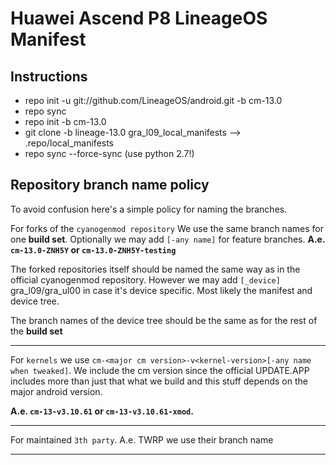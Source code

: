 # Huawei Ascend P8 LineageOS Manifest

## Instructions
- repo init -u git://github.com/LineageOS/android.git -b cm-13.0
- repo sync
- repo init -b cm-13.0
- git clone -b lineage-13.0 gra_l09_local_manifests --> .repo/local_manifests
- repo sync --force-sync (use python 2.7!)


## Repository branch name policy

To avoid confusion here's a simple policy for naming the branches.


For forks of the `cyanogenmod repository`
We use the same branch names for one **build set**.
Optionally we may add `[-any name]` for feature branches.
**A.e. `cm-13.0-ZNH5Y` or `cm-13.0-ZNH5Y-testing`**

The forked repositories itself should be named the same way as in the 
official cyanogenmod repository. However we may add `[_device]`
gra_l09/gra_ul00 in case it's device specific. Most likely 
the manifest and device tree.

The branch names of the device tree should be the same as for
the rest of the **build set**

---

For `kernels` we use 
`cm-<major cm version>-v<kernel-version>[-any name when tweaked]`.
We include the cm version since the official UPDATE.APP
includes more than just that what we build and this stuff depends
on the major android version.

**A.e. `cm-13-v3.10.61` or `cm-13-v3.10.61-xmod`.**

---

For maintained `3th party`. A.e. TWRP we use their branch name

---
